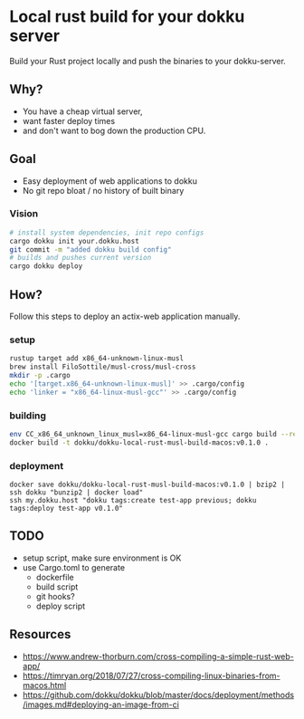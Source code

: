 # Local rust build for your dokku server
Build your Rust project locally and push the binaries to your dokku-server.


## Why?
- You have a cheap virtual server,
- want faster deploy times
- and don't want to bog down the production CPU.


## Goal
- Easy deployment of web applications to dokku
- No git repo bloat / no history of built binary

### Vision
```sh
# install system dependencies, init repo configs
cargo dokku init your.dokku.host
git commit -m "added dokku build config"
# builds and pushes current version
cargo dokku deploy
```

## How?
Follow this steps to deploy an actix-web application manually.

### setup
```sh
rustup target add x86_64-unknown-linux-musl
brew install FiloSottile/musl-cross/musl-cross
mkdir -p .cargo
echo '[target.x86_64-unknown-linux-musl]' >> .cargo/config
echo 'linker = "x86_64-linux-musl-gcc"' >> .cargo/config
```

### building
```sh
env CC_x86_64_unknown_linux_musl=x86_64-linux-musl-gcc cargo build --release --target=x86_64-unknown-linux-musl
docker build -t dokku/dokku-local-rust-musl-build-macos:v0.1.0 .
```

### deployment
```
docker save dokku/dokku-local-rust-musl-build-macos:v0.1.0 | bzip2 | ssh dokku "bunzip2 | docker load"
ssh my.dokku.host "dokku tags:create test-app previous; dokku tags:deploy test-app v0.1.0"
```

## TODO
- setup script, make sure environment is OK
- use Cargo.toml to generate
    - dockerfile
    - build script
    - git hooks?
    - deploy script


## Resources
- https://www.andrew-thorburn.com/cross-compiling-a-simple-rust-web-app/
- https://timryan.org/2018/07/27/cross-compiling-linux-binaries-from-macos.html
- https://github.com/dokku/dokku/blob/master/docs/deployment/methods/images.md#deploying-an-image-from-ci